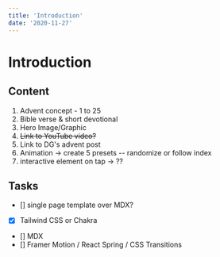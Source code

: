 ```yaml
---
title: 'Introduction'
date: '2020-11-27'
---
```


# Introduction

## Content

1. Advent concept - 1 to 25
2. Bible verse & short devotional
3. Hero Image/Graphic
4. <strike>Link to YouTube video?</strike>
5. Link to DG's advent post
6. Animation -> create 5 presets -- randomize or follow index
7. interactive element on tap -> ??

## Tasks

-   [] single page template over MDX?
-   [x] Tailwind CSS or Chakra
-   [] MDX
-   [] Framer Motion / React Spring / CSS Transitions
